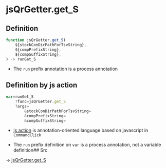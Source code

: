# jsQrGetter.get_S

## Definition

```js.js
function jsQrGetter.get_S(
	${stockConDirPathForTsvString},
	${compPrefixString},
	${compSuffixString},
) -> runGet_S
```

- The `run` prefix annotation is a process annotation
## Definition by js action

```js.js
var=runGet_S
	?func=jsQrGetter.get_S
	?args=
		&stockConDirPathForTsvString=
		&compPrefixString=
		&compSuffixString=
```

- [js action](#) is annotation-oriented language based on javascript in `CommandClick`

- The `run` prefix definition on `var` is a process annotation, not a variable definition## Src

-> [jsQrGetter.get_S](https://github.com/puutaro/CommandClick/blob/master/app/src/main/java/com/puutaro/commandclick/fragment_lib/terminal_fragment/js_interface/qr/JsQrGetter.kt#L36)


